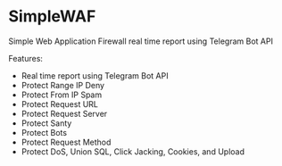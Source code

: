 # SimpleWAF
Simple Web Application Firewall real time report using Telegram Bot API

Features:
- Real time report using Telegram Bot API
- Protect Range IP Deny
- Protect From IP Spam
- Protect Request URL
- Protect Request Server
- Protect Santy
- Protect Bots
- Protect Request Method
- Protect DoS, Union SQL, Click Jacking, Cookies, and Upload
